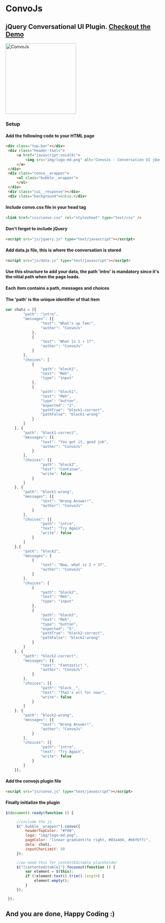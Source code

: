 # ConvoJs
## jQuery Conversational UI Plugin. [Checkout the Demo](https://convojs.firebaseapp.com/)

<img src="https://convojs.firebaseapp.com/img/convojs.gif" alt="ConvoJs" width="230px"/>

### Setup

#### Add the following code to your HTML page


```html
<div class="top-bar"></div>
 <div class="header-tools">
     <a href="javascript:void(0)">
         <img src="img/logo-md.png" alt="ConvoJs - Conversation UI jQuery Plugin" id="logo"/>
     </a>
 </div>
 <div class="convo__wrapper">
     <ul class="bubble__wrapper">
     </ul>
 </div>
 <div class="cui__response"></div>
 <div class="background">&nbsp;</div>
```

#### Include convo.css file in your head tag

```html
<link href="css/convo.css" rel="stylesheet" type="text/css" />
```

#### Don't forget to include jQuery

```html
<script src="js/jquery.js" type="text/javascript"></script>
```

#### Add data.js file, this is where the conversation is stored

```html
<script src="js/data.js" type="text/javascript"></script>
```

#### Use this structure to add your data, the path 'intro' is mandatory since it's the nitial path when the page loads.
#### Each item contains a path, messages and choices
#### The 'path' is the unique identifier of that item

```javascript
var chatz = [{
        "path": "intro",
        "messages": [{
                "text": "What’s up fam!",
                "author": "ConvoJs"
            },
            {
                "text": "What is 1 + 1?",
                "author": "ConvoJs"
            }
        ],
        "choices": [
            {
                "path": "block1",
                "text": "Meh",
                "type": "input"
            },
            {
                "path": "block1",
                "text": "Meh",
                "type": "button",
                "expected": "2",
                "pathTrue": "block1-correct",
                "pathFalse": "block1-wrong"
            }
        ]
    }, {
        "path": "block1-correct",
        "messages": [{
                "text": "You got it, good job",
                "author": "ConvoJs"
            }
        ],
        "choices": [{
                "path": "block2",
                "text": "Continue",
                "write": false
            }
        ]
    }, {
        "path": "block1-wrong",
        "messages": [{
                "text": "Wrong Answer!",
                "author": "ConvoJs"
            }
        ],
        "choices": [{
                "path": "intro",
                "text": "Try Again",
                "write": false
            }
        ]
    },{
        "path": "block2",
        "messages": [
            {
                "text": "Now, what is 2 + 3?",
                "author": "ConvoJs"
            }
        ],
        "choices": [
            {
                "path": "block2",
                "text": "Meh",
                "type": "input"
            },
            {
                "path": "block2",
                "text": "Meh",
                "type": "button",
                "expected": "5",
                "pathTrue": "block2-correct",
                "pathFalse": "block2-wrong"
            }
        ]
    }, {
        "path": "block2-correct",
        "messages": [{
                "text": "Fantastic! ",
                "author": "ConvoJs"
            }
        ],
        "choices": [{
                "path": "block__",
                "text": "That's all for now!",
                "write": false
            }
        ]
    }, {
        "path": "block2-wrong",
        "messages": [{
                "text": "Wrong Answer!",
                "author": "ConvoJs"
            }
        ],
        "choices": [{
                "path": "intro",
                "text": "Try Again",
                "write": false
            }
        ]
    }];
```

#### Add the convojs plugin file

```html
<script src="js/convo.js" type="text/javascript"></script>
```

#### Finally initialize the plugin

```javascript
$(document).ready(function () {

     //include the js
     $(".bubble__wrapper").convo({
         headerTopColor: "#f00",
         logo: "img/logo-md.png",
         pageColor: "linear-gradient(to right, #83a4d4, #b6fbff)",
         data: chatz,
         inputCharLimit: 50
     });

     //we need this for contentEditable placeholder
     $("[contenteditable]").focusout(function () {
         var element = $(this);
         if (!element.text().trim().length) {
             element.empty();
         }
     });

 });
```

## And you are done, Happy Coding :)











